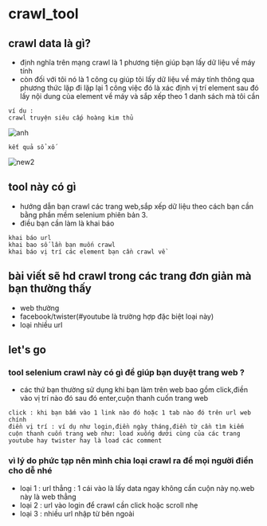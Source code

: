 # crawl_tool

## crawl data là gì?
- định nghĩa trên mạng crawl là 1 phương tiện giúp bạn lấy dữ liệu về máy tính
- còn đối với tôi nó là 1 công cụ giúp tôi lấy dữ liệu về máy tính thông qua phương thức lặp đi lặp lại 1 công việc đó là xác định vị trí element sau đó lấy nội dung của element về máy và sắp xếp theo 1 danh sách mà tôi cần 
```
ví dụ :
crawl truyện siêu cấp hoàng kim thủ
```
![anh](https://user-images.githubusercontent.com/61773507/149074610-0c8e5fc7-5b95-4c51-b6e4-7cee007e2f3a.jpg)

```
kết quả sổ xố 
```
![new2](https://user-images.githubusercontent.com/61773507/147718755-e19300db-28c4-40cc-a010-990de6405f33.jpg)
## tool này có gì
- hướng dẫn bạn crawl các trang web,sắp xếp dữ liệu theo cách bạn cần bằng phần mềm selenium phiên bản 3.
- điều bạn cần làm là khai báo
```
khai báo url
khai bao số lần bạn muốn crawl
khai báo vị trí các element bạn cần crawl về
```
## bài viết sẽ hd crawl trong các trang đơn giản mà bạn thường thấy
- web thường
- facebook/twister(#youtube là trường hợp đặc biệt loại này)
- loại nhiều url
## let's go
### tool selenium crawl này có gì để giúp bạn duyệt trang web ?
- các thứ bạn thường sử dụng khi bạn làm trên web bao gồm click,điền vào vị trí nào đó sau đó enter,cuộn thanh cuốn trang web
```
click : khi bạn bấm vào 1 link nào đó hoặc 1 tab nào đó trên url web chính
điền vị trí : ví dụ như login,điền ngày tháng,điền từ cần tìm kiếm
cuộn thanh cuốn trang web như: load xuống dưới cùng của các trang youtube hay twister hay là load các comment
```
### vì lý do phức tạp nên mình chia loại crawl ra để mọi người điền cho dễ nhé
- loại 1 : url thẳng : 1 cái vào là lấy data ngay không cần cuộn này nọ.web này là web thẳng
- loại 2 : url vào login để crawl cần click hoặc scroll nhẹ
- loại 3 : nhiều url nhập từ bên ngoài

